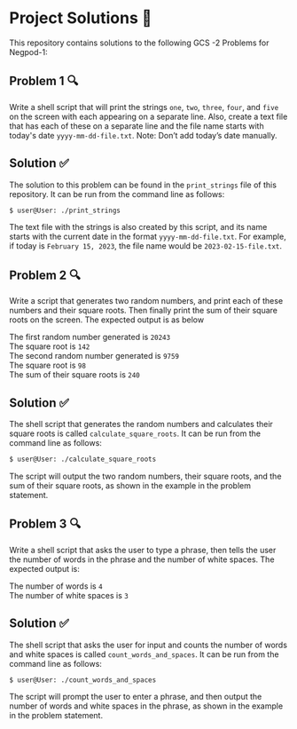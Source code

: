 # Project Solutions 📃

This repository contains solutions to the following GCS -2 Problems for Negpod-1:

## Problem 1 🔍

Write a shell script that will print the strings `one`, `two`, `three`, `four`, and `five` on the screen with each appearing on a separate line. Also, create a text file that has each of these on a separate line and the file name starts with today's date `yyyy-mm-dd-file.txt`. Note: Don’t add today’s date manually.

## Solution ✅

The solution to this problem can be found in the `print_strings` file of this repository. It can be run from the command line as follows:

```sh
$ user@User: ./print_strings
```
The text file with the strings is also created by this script, and its name starts with the current date in the format `yyyy-mm-dd-file.txt`. For example, if today is `February 15, 2023`, the file name would be `2023-02-15-file.txt`.

## Problem 2 🔍

Write a script that generates two random numbers, and print each of these numbers and their square roots. Then finally print the sum of their square roots on the screen. The expected output is as below

The first random number generated is `20243`   
The square root is `142`   
The second random number generated is `9759`  
The square root is `98`   
The sum of their square roots is `240`


## Solution ✅

The shell script that generates the random numbers and calculates their square roots is called `calculate_square_roots`. It can be run from the command line as follows:

```sh
$ user@User: ./calculate_square_roots
```
The script will output the two random numbers, their square roots, and the sum of their square roots, as shown in the example in the problem statement.

## Problem 3 🔍

Write a shell script that asks the user to type a phrase, then tells the user the number of words in the phrase and the number of white spaces. The expected output is:

The number of words is `4`    
The number of white spaces is `3`

## Solution ✅

The shell script that asks the user for input and counts the number of words and white spaces is called `count_words_and_spaces`. It can be run from the command line as follows:

```sh
$ user@User: ./count_words_and_spaces
```
The script will prompt the user to enter a phrase, and then output the number of words and white spaces in the phrase, as shown in the example in the problem statement.

